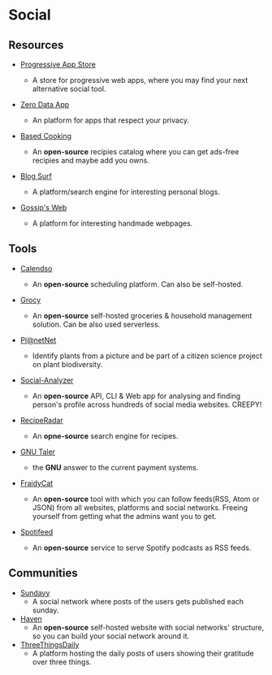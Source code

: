 # Social

## Resources

* [Progressive App Store](https://progressiveapp.store/home)
  
  * A store for progressive web apps, where you may find your next alternative social tool.

* [Zero Data App](https://0data.app)
  
  * An platform for apps that respect your privacy.

* [Based Cooking](https://based.cooking)
  
  * An **open-source** recipies catalog where you can get ads-free recipies and maybe add you owns.

* [Blog Surf](https://blogsurf.io)
  
  * A platform/search engine for interesting personal blogs.

* [Gossip's Web](https://gossipsweb.net)
  
  * A platform for interesting handmade webpages.

## Tools

* [Calendso](https://calendso.com)
  
  * An **open-source** scheduling platform. Can also be self-hosted.

* [Grocy](https://grocy.info)
  
  * An **open-source** self-hosted groceries & household management solution. Can be also used serverless.

* [Pl@netNet](https://plantnet.org/en)
  
  * Identify plants from a picture and be part of a citizen science project on plant biodiversity.

* [Social-Analyzer](https://github.com/qeeqbox/social-analyzer)
  
  * An **open-source** API, CLI & Web app for analysing and finding person's profile across hundreds of social media websites. CREEPY!

* [RecipeRadar](https://www.reciperadar.com)
  
  * An **opne-source** search engine for recipes.

* [GNU Taler](https://taler.net)
  
  * the **GNU** answer to the current payment systems.

* [FraidyCat](https://fraidyc.at)
  
  * An **open-source** tool with which you can follow feeds(RSS, Atom or JSON) from all websites, platforms and social networks. Freeing yourself from getting what the admins want you to get.

* [Spotifeed](https://github.com/timdorr/spotifeed)
  
  * An **open-source** service to serve Spotify podcasts as RSS feeds. 

## Communities

* [Sundayy](https://www.sundayy.app)
  * A social network where posts of the users gets published each sunday.
* [Haven](https://havenweb.org)
  * An **open-source** self-hosted website with social networks' structure, so you can build your social network around it.
* [ThreeThingsDaily](https://threethingsdaily.xyz)
  * A platform hosting the daily posts of users showing their gratitude over three things.
